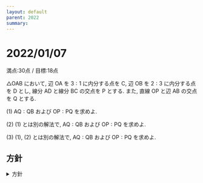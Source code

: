 ```yaml
---
layout: default
parent: 2022
summary: 
---
```


# 2022/01/07

満点:30点 / 目標:18点

$\triangle \mathrm{OAB}$ において, 辺 $\mathrm{OA}$ を $3:1$ に内分する点を $\mathrm{C}$, 辺 $\mathrm{OB}$ を $2:3$ に内分する点を $\mathrm{D}$ とし, 線分 $\mathrm{AD}$ と線分 $\mathrm{BC}$ の交点を $\mathrm{P}$ とする. また, 直線 $\mathrm{OP}$ と辺 $\mathrm{AB}$ の交点を $\mathrm{Q}$ とする. 

(1) $\mathrm{AQ}:\mathrm{QB}$ および $\mathrm{OP}:\mathrm{PQ}$ を求めよ.

(2) (1) とは別の解法で, $\mathrm{AQ}:\mathrm{QB}$ および $\mathrm{OP}:\mathrm{PQ}$ を求めよ.

(3) (1), (2) とは別の解法で, $\mathrm{AQ}:\mathrm{QB}$ および $\mathrm{OP}:\mathrm{PQ}$ を求めよ.

## 方針

<details markdown="1">
<summary>方針</summary>

- **まずは図を描く**
- 中学, 高1, 高2のそれぞれで図形問題を解く道具を学習している
    - [2021/04/16](https://kampachi-percy.github.io/mathterro/2021/20210416_geom/) の解説を参照して, できることを探す

</details>